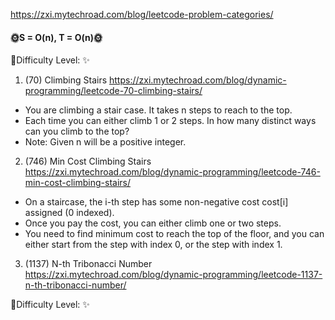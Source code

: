 https://zxi.mytechroad.com/blog/leetcode-problem-categories/

#### 🌞S = O(n), T = O(n)🌞
🐽Difficulty Level: ✨
1. (70) Climbing Stairs
https://zxi.mytechroad.com/blog/dynamic-programming/leetcode-70-climbing-stairs/

- You are climbing a stair case. It takes n steps to reach to the top.
- Each time you can either climb 1 or 2 steps. In how many distinct ways can you climb to the top?
- Note: Given n will be a positive integer.

2. (746) Min Cost Climbing Stairs
https://zxi.mytechroad.com/blog/dynamic-programming/leetcode-746-min-cost-climbing-stairs/

- On a staircase, the i-th step has some non-negative cost cost[i] assigned (0 indexed).
- Once you pay the cost, you can either climb one or two steps. 
- You need to find minimum cost to reach the top of the floor, and you can either start from the step with index 0, or the step with index 1.

3. (1137) N-th Tribonacci Number
https://zxi.mytechroad.com/blog/dynamic-programming/leetcode-1137-n-th-tribonacci-number/

🐽Difficulty Level: ✨
### 
